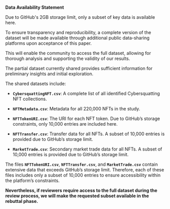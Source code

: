 **Data Availability Statement**

Due to GitHub's 2GB storage limit, only a subset of key data is available here. 

To ensure transparency and reproducibility, a complete version of the dataset will be made available through additional public data-sharing platforms upon acceptance of this paper. 

This will enable the community to access the full dataset, allowing for thorough analysis and supporting the validity of our results.

The partial dataset currently shared provides sufficient information for preliminary insights and initial exploration. 

The shared datasets include:

- **`CybersquattingNFT.csv`**: A complete list of all identified Cybersquatting NFT collections.
  
- **`NFTMetadata.csv`**: Metadata for all 220,000 NFTs in the study.
  
- **`NFTTokenURI.csv`**: The URI for each NFT token. Due to GitHub’s storage constraints, only 10,000 entries are included here.
  
- **`NFTTransfer.csv`**: Transfer data for all NFTs. A subset of 10,000 entries is provided due to GitHub’s storage limit.

- **`MarketTrade.csv`**: Secondary market trade data for all NFTs. A subset of 10,000 entries is provided due to GitHub’s storage limit.

The files **`NFTTokenURI.csv`**, **`NFTTransfer.csv`**, and **`MarketTrade.csv`** contain extensive data that exceeds GitHub’s storage limit. 
Therefore, each of these files includes only a subset of 10,000 entries to ensure accessibility within the platform’s constraints.

**Nevertheless, if reviewers require access to the full dataset during the review process, we will make the requested subset available in the rebuttal phase.**

